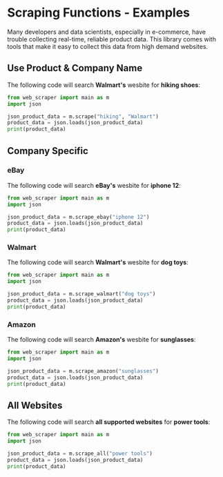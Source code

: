 # Scraping Functions - Examples

Many developers and data scientists, especially in e-commerce, have trouble collecting real-time, reliable product data. This library comes with tools that make it easy to collect this data from high demand websites.

## Use Product & Company Name

The following code will search **Walmart's** wesbite for **hiking shoes**:

```python
from web_scraper import main as m
import json

json_product_data = m.scrape("hiking", "Walmart")
product_data = json.loads(json_product_data)
print(product_data)
```

## Company Specific

### eBay

The following code will search **eBay's** wesbite for **iphone 12**:

```python
from web_scraper import main as m
import json

json_product_data = m.scrape_ebay("iphone 12")
product_data = json.loads(json_product_data)
print(product_data)
```

### Walmart

The following code will search **Walmart's** wesbite for **dog toys**:

```python
from web_scraper import main as m
import json

json_product_data = m.scrape_walmart("dog toys")
product_data = json.loads(json_product_data)
print(product_data)
```

### Amazon

The following code will search **Amazon's** wesbite for **sunglasses**:

```python
from web_scraper import main as m
import json

json_product_data = m.scrape_amazon("sunglasses")
product_data = json.loads(json_product_data)
print(product_data)
```

## All Websites

The following code will search **all supported websites** for **power tools**:

```python
from web_scraper import main as m
import json

json_product_data = m.scrape_all("power tools")
product_data = json.loads(json_product_data)
print(product_data)
```
